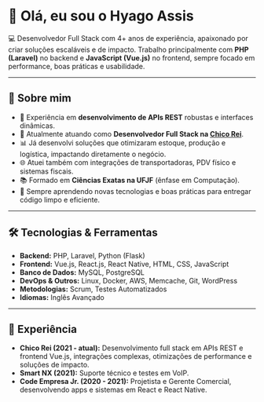 # 👋 Olá, eu sou o Hyago Assis  

💻 Desenvolvedor Full Stack com 4+ anos de experiência, apaixonado por criar soluções escaláveis e de impacto. Trabalho principalmente com **PHP (Laravel)** no backend e **JavaScript (Vue.js)** no frontend, sempre focado em performance, boas práticas e usabilidade.  

---

## 🚀 Sobre mim
- 🎯 Experiência em **desenvolvimento de APIs REST** robustas e interfaces dinâmicas.  
- 🏢 Atualmente atuando como **Desenvolvedor Full Stack na [Chico Rei](https://chicorei.com/)**.  
- 📊 Já desenvolvi soluções que otimizaram estoque, produção e logística, impactando diretamente o negócio.  
- 🌐 Atuei também com integrações de transportadoras, PDV físico e sistemas fiscais.  
- 📚 Formado em **Ciências Exatas na UFJF** (ênfase em Computação).  
- 🌱 Sempre aprendendo novas tecnologias e boas práticas para entregar código limpo e eficiente.  

---

## 🛠️ Tecnologias & Ferramentas
- **Backend:** PHP, Laravel, Python (Flask)  
- **Frontend:** Vue.js, React.js, React Native, HTML, CSS, JavaScript  
- **Banco de Dados:** MySQL, PostgreSQL  
- **DevOps & Outros:** Linux, Docker, AWS, Memcache, Git, WordPress  
- **Metodologias:** Scrum, Testes Automatizados  
- **Idiomas:** Inglês Avançado  

---

## 📌 Experiência
- **Chico Rei (2021 - atual):** Desenvolvimento full stack em APIs REST e frontend Vue.js, integrações complexas, otimizações de performance e soluções de impacto.  
- **Smart NX (2021):** Suporte técnico e testes em VoIP.  
- **Code Empresa Jr. (2020 - 2021):** Projetista e Gerente Comercial, desenvolvendo apps e sistemas em React e React Native.
